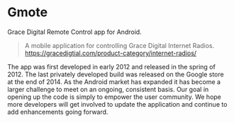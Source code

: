 # Gmote

Grace Digital Remote Control app for Android.

> A mobile application for controlling Grace Digital Internet Radios.<br>  https://gracedigtial.com/product-category/internet-radios/

The app was first developed in early 2012 and released in the spring of 2012.  The last privately developed build was released on the Google store at the end of 2014.  As the Android market has expanded it has become a larger challenge to meet on an ongoing, consistent basis.  Our goal in opening up the code is simply to empower the user community.  We hope more developers will get involved to update the application and continue to add enhancements going forward.
